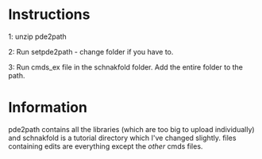 # Instructions

1: unzip pde2path

2: Run setpde2path - change folder if you have to.

3: Run cmds_ex file in the schnakfold folder. Add the entire folder to the path.



# Information
pde2path contains all the libraries (which are too big to upload individually) and schnakfold is a tutorial directory which I've changed slightly. files containing edits are everything except the _other_ cmds files.


